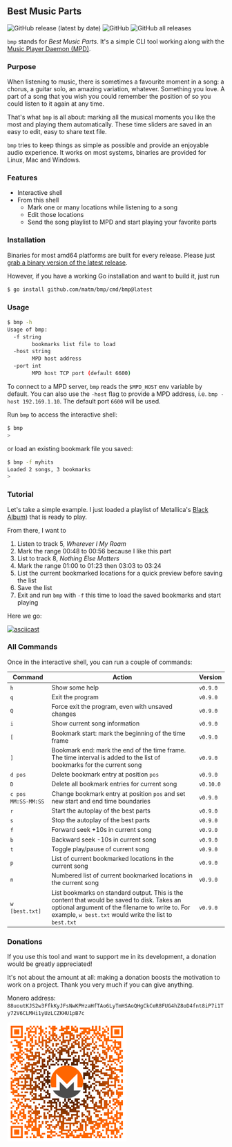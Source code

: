 ## Best Music Parts

![GitHub release (latest by date)](https://img.shields.io/github/v/release/matm/bmp)
![GitHub](https://img.shields.io/github/license/matm/bmp)
![GitHub all releases](https://img.shields.io/github/downloads/matm/bmp/total)

`bmp` stands for *Best Music Parts*. It's a simple CLI tool working along with the [Music Player Daemon (MPD)](https://www.musicpd.org/).

### Purpose

When listening to music, there is sometimes a favourite moment in a song: a chorus, a guitar solo, an amazing variation, whatever. Something you love. A part of a song that you wish you could remember the position of so you could listen to it again at any time.

That's what `bmp` is all about: marking all the musical moments you like the most and playing them automatically. These time sliders are saved in an easy to edit, easy to share text file.

`bmp` tries to keep things as simple as possible and provide an enjoyable audio experience. It works on most systems, binaries are provided for Linux, Mac and Windows.

### Features

- Interactive shell
- From this shell
  - Mark one or many locations while listening to a song
  - Edit those locations
  - Send the song playlist to MPD and start playing your favorite parts


### Installation

Binaries for most amd64 platforms are built for every release. Please just [grab a binary version of the latest release](https://github.com/matm/bmp/releases).

However, if you have a working Go installation and want to build it, just run
```bash
$ go install github.com/matm/bmp/cmd/bmp@latest
```

### Usage

```bash
$ bmp -h
Usage of bmp:
  -f string
        bookmarks list file to load
  -host string
        MPD host address
  -port int
        MPD host TCP port (default 6600)
```

To connect to a MPD server, `bmp` reads the `$MPD_HOST` env variable by default. You can also use the `-host` flag to provide a MPD address, i.e. `bmp -host 192.169.1.10`. The default port `6600` will be used.

Run `bmp` to access the interactive shell:
```bash
$ bmp
>
```

or load an existing bookmark file you saved:
```bash
$ bmp -f myhits
Loaded 2 songs, 3 bookmarks
>
```

### Tutorial

Let's take a simple example. I just loaded a playlist of Metallica's [Black Album](https://www.youtube.com/watch?v=DtJzRErAJ3Q&list=PLokAorcvoBv9LAxeK6xwqn3rSEEMhGfGr)) that is ready to play.

From there, I want to

1. Listen to track 5, *Wherever I My Roam*
2. Mark the range 00:48 to 00:56 because I like this part
3. List to track 8, *Nothing Else Matters*
4. Mark the range 01:00 to 01:23 then 03:03 to 03:24
5. List the current bookmarked locations for a quick preview before saving the list
6. Save the list
7. Exit and run `bmp` with `-f` this time to load the saved bookmarks and start playing

Here we go:

[![asciicast](https://asciinema.org/a/3Jn1kVJ7MXORbhjqPRBaHajHt.svg)](https://asciinema.org/a/3Jn1kVJ7MXORbhjqPRBaHajHt)

### All Commands

Once in the interactive shell, you can run a couple of commands:

**Command**|**Action**|**Version**
---|---|---
`h`|Show some help|`v0.9.0`
`q`|Exit the program|`v0.9.0`
`Q`|Force exit the program, even with unsaved changes|`v0.9.0`
`i`|Show current song information|`v0.9.0`
`[`|Bookmark start: mark the beginning of the time frame|`v0.9.0`
`]`|Bookmark end: mark the end of the time frame. The time interval is added to the list of bookmarks for the current song|`v0.9.0`
`d pos`|Delete bookmark entry at position `pos`|`v0.9.0`
`D`|Delete all bookmark entries for current song|`v0.10.0`
`c pos MM:SS-MM:SS`|Change bookmark entry at position `pos` and set new start and end time boundaries|`v0.9.0`
`r`|Start the autoplay of the best parts|`v0.9.0`
`s`|Stop the autoplay of the best parts|`v0.9.0`
`f`|Forward seek +10s in current song|`v0.9.0`
`b`|Backward seek -10s in current song|`v0.9.0`
`t`|Toggle play/pause of current song|`v0.9.0`
`p`|List of current bookmarked locations in the current song|`v0.9.0`
`n`|Numbered list of current bookmarked locations in the current song|`v0.9.0`
`w [best.txt]`|List bookmarks on standard output. This is the content that would be saved to disk. Takes an optional argument of the filename to write to. For example, `w best.txt` would write the list to `best.txt`|`v0.9.0`

### Donations

If you use this tool and want to support me in its development, a donation would be greatly appreciated!

It's not about the amount at all: making a donation boosts the motivation to work on a project. Thank you very much if you can give anything.

Monero address: `88uoutKJS2w3FfkKyJFsNwKPHzaHfTAo6LyTmHSAoQHgCkCeR8FUG4hZ8oD4fnt8iP7i1Ty72V6CLMHi1yUzLCZKHU1pB7c`

![My monero address](res/qr-donate.png)

